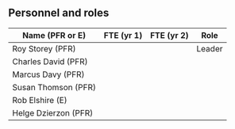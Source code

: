 ## Personnel and roles

| Name (PFR or E)            | FTE (yr 1) | FTE (yr 2) | Role                  |
|----------------------------|------------|------------|-----------------------|
| Roy Storey (PFR)           |            |            | Leader                |
| Charles David (PFR)        |            |            |                       |
| Marcus Davy (PFR)          |            |            |                       |
| Susan Thomson (PFR)        |            |            |                       |
| Rob Elshire (E)            |            |            |                       |
| Helge Dzierzon (PFR)       |            |            |                       |
